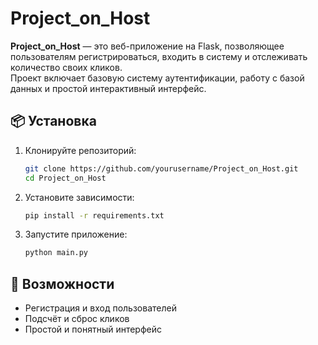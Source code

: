# Project_on_Host

**Project_on_Host** — это веб-приложение на Flask, позволяющее пользователям регистрироваться, входить в систему и отслеживать количество своих кликов.  
Проект включает базовую систему аутентификации, работу с базой данных и простой интерактивный интерфейс.

## 📦 Установка

1. Клонируйте репозиторий:
   ```bash
   git clone https://github.com/yourusername/Project_on_Host.git
   cd Project_on_Host
   ```

2. Установите зависимости:
   ```bash
   pip install -r requirements.txt
   ```

3. Запустите приложение:
   ```bash
   python main.py
   ```

## 🚀 Возможности

- Регистрация и вход пользователей
- Подсчёт и сброс кликов
- Простой и понятный интерфейс